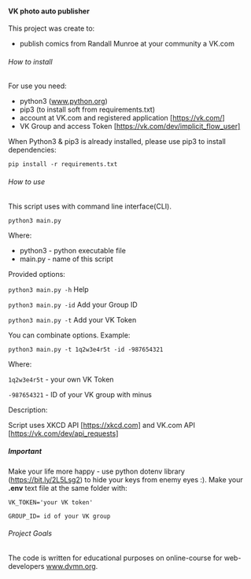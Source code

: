 #### VK photo auto publisher

This project was create to:
 - publish comics from Randall Munroe at your community a VK.com 
 

###### How to install

For use you need:
- python3 (www.python.org)
- pip3 (to install soft from requirements.txt)
- account at VK.com and registered application [https://vk.com/]
- VK Group and access Token  [https://vk.com/dev/implicit_flow_user]

When Python3 & pip3 is already installed, please use pip3 to install dependencies:

`pip install -r requirements.txt`

###### How to use

This script uses with command line interface(CLI).

`python3 main.py`

Where:
- python3 - python executable file
- main.py - name of this script

Provided options:

`python3 main.py -h` Help

`python3 main.py -id` Add your Group ID

`python3 main.py -t` Add your VK Token

You can combinate options. Example:

`python3 main.py -t 1q2w3e4r5t -id -987654321`

Where: 

`1q2w3e4r5t` - your own VK Token

`-987654321` - ID of your VK group with minus

Description:

Script uses XKCD API [https://xkcd.com] and VK.com API [https://vk.com/dev/api_requests] 


##### Important
Make your life more happy - use python dotenv library (https://bit.ly/2L5Lsg2) to hide your keys from enemy eyes :). 
Make your **.env** text file at the same folder with:

`VK_TOKEN='your VK token'`

`GROUP_ID= id of your VK group`

###### Project Goals

The code is written for educational purposes on online-course for web-developers www.dvmn.org.
